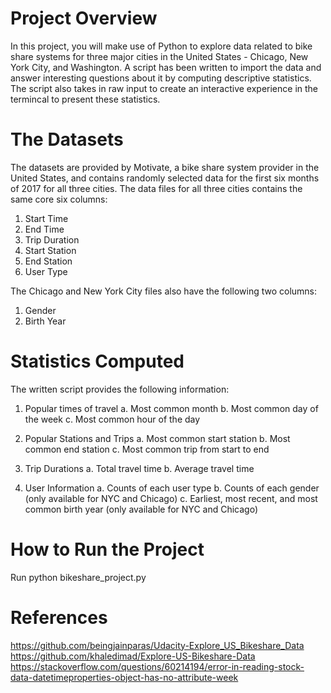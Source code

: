 # Project Overview
In this project, you will make use of Python to explore data related to bike share systems for three major cities
in the United States - Chicago, New York City, and Washington. A script has been written to import the data
and answer interesting questions about it by computing descriptive statistics. The script also takes in raw 
input to create an interactive experience in the termincal to present these statistics.

# The Datasets
The datasets are provided by Motivate, a bike share system provider in the United States, and contains 
randomly selected data for the first six months of 2017 for all three cities. The data files for all three
cities contains the same core six columns:
1. Start Time
2. End Time
3. Trip Duration
4. Start Station
5. End Station
6. User Type

The Chicago and New York City files also have the following two columns:
1. Gender
2. Birth Year

# Statistics Computed
The written script provides the following information:
1. Popular times of travel
  a. Most common month
  b. Most common day of the week
  c. Most common hour of the day
  
2. Popular Stations and Trips
  a. Most common start station
  b. Most common end station
  c. Most common trip from start to end
  
3. Trip Durations
  a. Total travel time
  b. Average travel time

4. User Information
  a. Counts of each user type
  b. Counts of each gender (only available for NYC and Chicago)
  c. Earliest, most recent, and most common birth year (only available for NYC and Chicago)

# How to Run the Project
Run python bikeshare_project.py
  
# References
https://github.com/beingjainparas/Udacity-Explore_US_Bikeshare_Data
https://github.com/khaledimad/Explore-US-Bikeshare-Data
https://stackoverflow.com/questions/60214194/error-in-reading-stock-data-datetimeproperties-object-has-no-attribute-week
